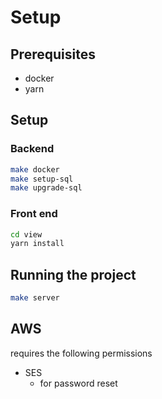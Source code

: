 # Setup

## Prerequisites
- docker
- yarn

## Setup

### Backend
```sh
make docker
make setup-sql
make upgrade-sql
```

### Front end

```sh
cd view
yarn install
```

## Running the project
```sh
make server
```

## AWS

requires the following permissions
- SES
    - for password reset
